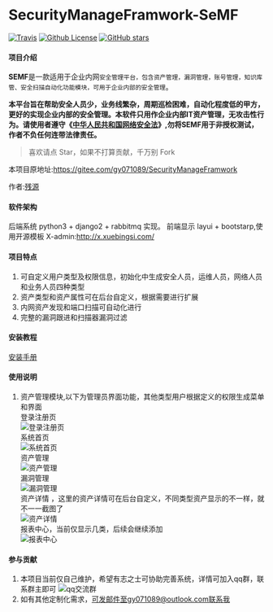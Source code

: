 # SecurityManageFramwork-SeMF 
[![Travis](https://img.shields.io/badge/Python-3.x-blue.svg)](https://www.python.org/)
[![Github License](https://img.shields.io/aur/license/yaourt.svg)](https://github.com/zhaoweiho/SecurityManageFramwork/blob/master/LICENSE)
[![GitHub stars](https://img.shields.io/github/stars/zhaoweiho/SecurityManageFramwork.svg)](https://github.com/zhaoweiho/SecurityManageFramwork/stargazers)


#### 项目介绍
**SEMF**是一款适用于企业内网`安全管理平台，包含资产管理，漏洞管理，账号管理，知识库管、安全扫描自动化功能模块，可用于企业内部的安全管理`。

**本平台旨在帮助安全人员少，业务线繁杂，周期巡检困难，自动化程度低的甲方，更好的实现企业内部的安全管理。本软件只用作企业内部IT资产管理，无攻击性行为。请使用者遵守《[中华人民共和国网络安全法](http://www.npc.gov.cn/npc/xinwen/2016-11/07/content_2001605.htm)》,勿将SEMF用于非授权测试，作者不负任何连带法律责任。**
> 喜欢请点 Star，如果不打算贡献，千万别 Fork


本项目原地址:https://gitee.com/gy071089/SecurityManageFramwork

作者:[残源](https://my.oschina.net/u/3867729)<br />


#### 软件架构
后端系统 python3 + django2 + rabbitmq 实现。
前端显示 layui + bootstarp,使用开源模板 X-admin:http://x.xuebingsi.com/

#### 项目特点
1.  可自定义用户类型及权限信息，初始化中生成安全人员，运维人员，网络人员和业务人员四种类型
2.  资产类型和资产属性可在后台自定义，根据需要进行扩展
3.  内网资产发现和端口扫描可自动化进行
4.  完整的漏洞跟进和扫描器漏洞过滤



#### 安装教程

[安装手册](https://github.com/zhaoweiho/SecurityManageFramwork/tree/master/doc/install_zh.md)

#### 使用说明

1. 资产管理模块,以下为管理员界面功能，其他类型用户根据定义的权限生成菜单和界面
    <br>登录注册页</br>
    ![登录注册页](https://github.com/zhaoweiho/SecurityManageFramwork/tree/master/doc/image/113258_154ca8d5_1390378.png "屏幕截图.png")
    <br>系统首页</br>
    ![系统首页](https://github.com/zhaoweiho/SecurityManageFramwork/tree/master/doc/image/113454_07c46a58_1390378.png "屏幕截图.png")
    <br>资产管理</br>
    ![资产管理](https://github.com/zhaoweiho/SecurityManageFramwork/tree/master/doc/image/113543_6a6973ec_1390378.png "屏幕截图.png")
    <br>漏洞管理</br>
    ![漏洞管理](https://github.com/zhaoweiho/SecurityManageFramwork/tree/master/doc/image/113714_90826f30_1390378.png "屏幕截图.png")
    <br>资产详情 ，这里的资产详情可在后台自定义，不同类型资产显示的不一样，就不一一截图了</br>
    ![资产详情](https://github.com/zhaoweiho/SecurityManageFramwork/tree/master/doc/image/114021_ef591ca3_1390378.png "屏幕截图.png")
    <br>报表中心，当前仅显示几类，后续会继续添加</br>
    ![报表中心](https://github.com/zhaoweiho/SecurityManageFramwork/tree/master/doc/image/114106_3cf15048_1390378.png "屏幕截图.png")
    
#### 参与贡献

1.  本项目当前仅自己维护，希望有志之士可协助完善系统，详情可加入qq群，联系群主即可
    ![qq交流群](https://github.com/zhaoweiho/SecurityManageFramwork/tree/master/doc/image/114130_0e8d0451_1390378.png "屏幕截图.png")
2.  如有其他定制化需求，可发邮件至gy071089@outlook.com联系我

